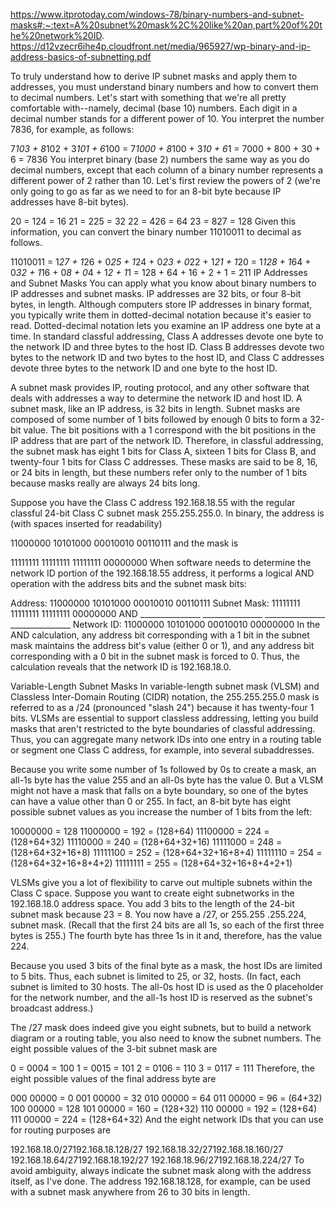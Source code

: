 https://www.itprotoday.com/windows-78/binary-numbers-and-subnet-masks#:~:text=A%20subnet%20mask%2C%20like%20an,part%20of%20the%20network%20ID.
https://d12vzecr6ihe4p.cloudfront.net/media/965927/wp-binary-and-ip-address-basics-of-subnetting.pdf

To truly understand how to derive IP subnet masks and apply them to addresses, you must understand binary numbers and how to convert them to decimal numbers. Let's start with something that we're all pretty comfortable with--namely, decimal (base 10) numbers. Each digit in a decimal number stands for a different power of 10. You interpret the number 7836, for example, as follows:

7*103 + 8*102 + 3*101 + 6*100 =
7*1000 + 8*100 + 3*10 + 6*1 =
7000 + 800 + 30 + 6 =
7836
You interpret binary (base 2) numbers the same way as you do decimal numbers, except that each column of a binary number represents a different power of 2 rather than 10. Let's first review the powers of 2 (we're only going to go as far as we need to for an 8-bit byte because IP addresses have 8-bit bytes).

20 = 124 = 16
21 = 225 = 32
22 = 426 = 64
23 = 827 = 128
Given this information, you can convert the binary number 11010011 to decimal as follows.

11010011 =
1*27 + 1*26 + 0*25 + 1*24 + 0*23 + 0*22 + 1*21 + 1*20 =
1*128 + 1*64 + 0*32 + 1*16 + 0*8 + 0*4 + 1*2 + 1*1 =
128 + 64 + 16 + 2 + 1 =
211
IP Addresses and Subnet Masks
You can apply what you know about binary numbers to IP addresses and subnet masks. IP addresses are 32 bits, or four 8-bit bytes, in length. Although computers store IP addresses in binary format, you typically write them in dotted-decimal notation because it's easier to read. Dotted-decimal notation lets you examine an IP address one byte at a time. In standard classful addressing, Class A addresses devote one byte to the network ID and three bytes to the host ID. Class B addresses devote two bytes to the network ID and two bytes to the host ID, and Class C addresses devote three bytes to the network ID and one byte to the host ID.

A subnet mask provides IP, routing protocol, and any other software that deals with addresses a way to determine the network ID and host ID. A subnet mask, like an IP address, is 32 bits in length. Subnet masks are composed of some number of 1 bits followed by enough 0 bits to form a 32-bit value. The bit positions with a 1 correspond with the bit positions in the IP address that are part of the network ID. Therefore, in classful addressing, the subnet mask has eight 1 bits for Class A, sixteen 1 bits for Class B, and twenty-four 1 bits for Class C addresses. These masks are said to be 8, 16, or 24 bits in length, but these numbers refer only to the number of 1 bits because masks really are always 24 bits long.


Suppose you have the Class C address 192.168.18.55 with the regular classful 24-bit Class C subnet mask 255.255.255.0. In binary, the address is (with spaces inserted for readability)

11000000 10101000 00010010 00110111
and the mask is

11111111 11111111 11111111 00000000
When software needs to determine the network ID portion of the 192.168.18.55 address, it performs a logical AND operation with the address bits and the subnet mask bits:

Address:	11000000	10101000	00010010	00110111
Subnet Mask:	11111111	11111111	11111111	00000000
AND	_______________	_______________	_______________	_______________
Network ID:	11000000	10101000	00010010	00000000
In the AND calculation, any address bit corresponding with a 1 bit in the subnet mask maintains the address bit's value (either 0 or 1), and any address bit corresponding with a 0 bit in the subnet mask is forced to 0. Thus, the calculation reveals that the network ID is 192.168.18.0.

Variable-Length Subnet Masks
In variable-length subnet mask (VLSM) and Classless Inter-Domain Routing (CIDR) notation, the 255.255.255.0 mask is referred to as a /24 (pronounced "slash 24") because it has twenty-four 1 bits. VLSMs are essential to support classless addressing, letting you build masks that aren't restricted to the byte boundaries of classful addressing. Thus, you can aggregate many network IDs into one entry in a routing table or segment one Class C address, for example, into several subaddresses.

Because you write some number of 1s followed by 0s to create a mask, an all-1s byte has the value 255 and an all-0s byte has the value 0. But a VLSM might not have a mask that falls on a byte boundary, so one of the bytes can have a value other than 0 or 255. In fact, an 8-bit byte has eight possible subnet values as you increase the number of 1 bits from the left:

10000000 = 128
11000000 = 192 = (128+64)
11100000 = 224 = (128+64+32)
11110000 = 240 = (128+64+32+16)
11111000 = 248 = (128+64+32+16+8)
11111100 = 252 = (128+64+32+16+8+4)
11111110 = 254 = (128+64+32+16+8+4+2)
11111111 = 255 = (128+64+32+16+8+4+2+1)

VLSMs give you a lot of flexibility to carve out multiple subnets within the Class C space. Suppose you want to create eight subnetworks in the 192.168.18.0 address space. You add 3 bits to the length of the 24-bit subnet mask because 23 = 8. You now have a /27, or 255.255 .255.224, subnet mask. (Recall that the first 24 bits are all 1s, so each of the first three bytes is 255.) The fourth byte has three 1s in it and, therefore, has the value 224.

Because you used 3 bits of the final byte as a mask, the host IDs are limited to 5 bits. Thus, each subnet is limited to 25, or 32, hosts. (In fact, each subnet is limited to 30 hosts. The all-0s host ID is used as the 0 placeholder for the network number, and the all-1s host ID is reserved as the subnet's broadcast address.)

The /27 mask does indeed give you eight subnets, but to build a network diagram or a routing table, you also need to know the subnet numbers. The eight possible values of the 3-bit subnet mask are

0 = 0004 = 100
1 = 0015 = 101
2 = 0106 = 110
3 = 0117 = 111
Therefore, the eight possible values of the final address byte are

000 00000 = 0
001 00000 = 32
010 00000 = 64
011 00000 = 96 = (64+32)
100 00000 = 128
101 00000 = 160 = (128+32)
110 00000 = 192 = (128+64)
111 00000 = 224 = (128+64+32)
And the eight network IDs that you can use for routing purposes are

192.168.18.0/27192.168.18.128/27
192.168.18.32/27192.168.18.160/27
192.168.18.64/27192.168.18.192/27
192.168.18.96/27192.168.18.224/27
To avoid ambiguity, always indicate the subnet mask along with the address itself, as I've done. The address 192.168.18.128, for example, can be used with a subnet mask anywhere from 26 to 30 bits in length.
